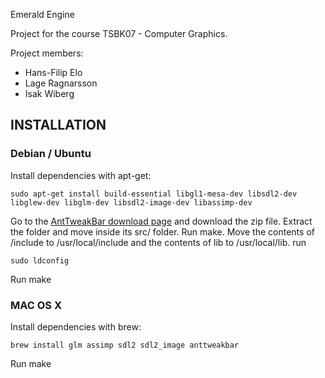 Emerald Engine

Project for the course TSBK07 - Computer Graphics.

Project members:
 - Hans-Filip Elo
 - Lage Ragnarsson
 - Isak Wiberg

INSTALLATION
--------

### Debian / Ubuntu
Install dependencies with apt-get:

```shell
sudo apt-get install build-essential libgl1-mesa-dev libsdl2-dev libglew-dev libglm-dev libsdl2-image-dev libassimp-dev
```

Go to the [AntTweakBar download page](http://anttweakbar.sourceforge.net/doc/tools:anttweakbar:download) and download the zip file. Extract the folder and move inside its src/ folder. Run make. Move the contents of /include to /usr/local/include and the contents of lib to /usr/local/lib. run
```shell
sudo ldconfig
```

Run make

### MAC OS X
Install dependencies with brew:

```shell
brew install glm assimp sdl2 sdl2_image anttweakbar
```

Run make
